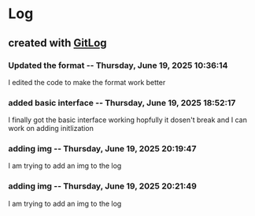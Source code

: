 # Log

## created with [GitLog](https://github.com/BoaN235/GitLog)

### Updated the format -- Thursday, June 19, 2025 10:36:14

I edited the code to make the format work better

### added basic interface -- Thursday, June 19, 2025 18:52:17

I finally got the basic interface working hopfully it dosen't break and I can work on adding initlization

### adding img -- Thursday, June 19, 2025 20:19:47

I am trying to add an img to the log


### adding img -- Thursday, June 19, 2025 20:21:49

I am trying to add an img to the log
